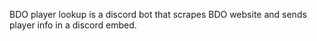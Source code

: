 BDO player lookup is a discord bot that scrapes BDO website and sends player info in a discord embed.

